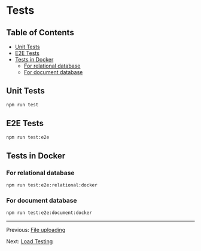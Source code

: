 # Tests

## Table of Contents <!-- omit in toc -->

- [Unit Tests](#unit-tests)
- [E2E Tests](#e2e-tests)
- [Tests in Docker](#tests-in-docker)
  - [For relational database](#for-relational-database)
  - [For document database](#for-document-database)

## Unit Tests

```bash
npm run test
```

## E2E Tests

```bash
npm run test:e2e
```

## Tests in Docker

### For relational database

```bash
npm run test:e2e:relational:docker
```

### For document database

```bash
npm run test:e2e:document:docker
```

---

Previous: [File uploading](file-uploading.md)

Next: [Load Testing](artillery.md)
